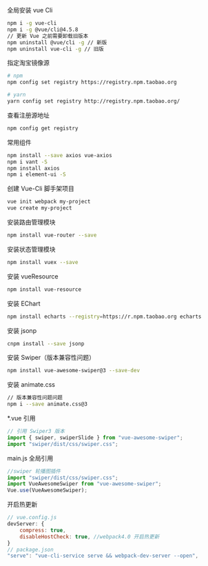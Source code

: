 全局安装 vue Cli

```bash
npm i -g vue-cli
npm i -g @vue/cli@4.5.8
// 更新 Vue 之前需要卸载旧版本
npm uninstall @vue/cli -g // 新版
npm uninstall vue-cli -g // 旧版
```

指定淘宝镜像源

```bash
# npm 
npm config set registry https://registry.npm.taobao.org

# yarn
yarn config set registry http://registry.npm.taobao.org/
```

查看注册源地址

```bash
npm config get registry
```

常用组件

```bash
npm install --save axios vue-axios
npm i vant -S
npm install axios
npm i element-ui -S
```

创建 Vue-Cli 脚手架项目

```bash
vue init webpack my-project
vue create my-project
```

安装路由管理模块

```bash
npm install vue-router --save
```

安装状态管理模块

```bash
npm install vuex --save
```

安装 vueResource

```bash
npm install vue-resource
```

安装 EChart

```bash
npm install echarts --registry=https://r.npm.taobao.org echarts
```

安装 jsonp

```bash
cnpm install --save jsonp
```

安装 Swiper（版本兼容性问题）

```bash
npm install vue-awesome-swiper@3 --save-dev
```

安装 animate.css

```bash
// 版本兼容性问题问题
npm i --save animate.css@3
```

\*.vue 引用

```javascript
// 引用 Swiper3 版本
import { swiper, swiperSlide } from "vue-awesome-swiper";
import "swiper/dist/css/swiper.css";
```

main.js 全局引用

```javascript
//swiper 轮播图插件
import "swiper/dist/css/swiper.css";
import VueAwesomeSwiper from "vue-awesome-swiper";
Vue.use(VueAwesomeSwiper);
```

开启热更新

```js
// vue.config.js
devServer: {
    compress: true,
    disableHostCheck: true, //webpack4.0 开启热更新
}
// package.json
"serve": "vue-cli-service serve && webpack-dev-server --open",
```
